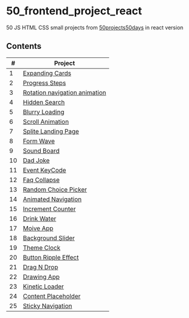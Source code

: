 # 50_frontend_project_react
50 JS HTML CSS small projects from [50projects50days](https://github.com/bradtraversy/50projects50days) in react version

## Contents
| # | Project | 
| ------------- | ------------- |
| 1 | [Expanding Cards](./src/components/01-expanding-cards/) |
| 2 | [Progress Steps](./src/components/02-progress-step/)  |
| 3 | [Rotation navigation animation](./src/components/03-rotation-navigation-animation/)  |
| 4 | [Hidden Search](./src/components/04-hidden-search/)  |
| 5 | [Blurry Loading](./src/components/05-blurry-loading/)  |
| 6 | [Scroll Animation](./src/components/06-scroll-animation/)  |
| 7 | [Splite Landing Page](./src/components/07-split-landing-page/)  |
| 8 | [Form Wave](./src/components/08-form-wave/)  |
| 9 | [Sound Board](./src/components/09-sound-board/)  |
| 10 | [Dad Joke](./src/components/10-dad-joke/)  |
| 11 | [Event KeyCode](./src/components/11-event-keycode/)  |
| 12 | [Faq Collapse](./src/components/12-faq-collapse/)  |
| 13 | [Random Choice Picker](./src/components/13-random-choice-picker/)  |
| 14 | [Animated Navigation](./src/components/14-animated-navigation/)  |
| 15 | [Increment Counter](./src/components/15-increment-counter/)  |
| 16 | [Drink Water](./src/components/16-drink-water/)  |
| 17 | [Moive App](./src/components/17-movie-app/)  |
| 18 | [Background Slider](./src/components/18-background-slider/)  |
| 19 | [Theme Clock](./src/components/19-theme-clock/)  |
| 20 | [Button Ripple Effect](./src/components/20-button-ripple-effect/)  |
| 21 | [Drag N Drop](./src/components/21-drag-n-drop/)  |
| 22 | [Drawing App](./src/components/22-drawing-app/)  |
| 23 | [Kinetic Loader](./src/components/23-kinetic-loader/)  |
| 24 | [Content Placeholder](./src/components/24-content-placeholder/)  |
| 25 | [Sticky Navigation](./src/components/25-sticky-navigation/)  |